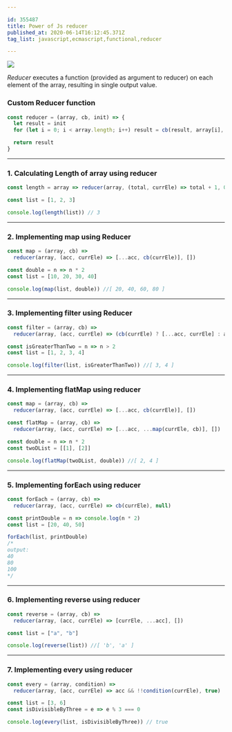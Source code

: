 ```yaml
---

id: 355487
title: Power of Js reducer
published_at: 2020-06-14T16:12:45.371Z
tag_list: javascript,ecmascript,functional,reducer

---
```


  <img src='https://res.cloudinary.com/practicaldev/image/fetch/s--Vb6sb1sP--/c_imagga_scale,f_auto,fl_progressive,h_420,q_auto,w_1000/https://dev-to-uploads.s3.amazonaws.com/i/6vgew46nr1szm8zfrshz.jpg' />

_Reducer_ executes a function (provided as argument to reducer) on each element of the array, resulting in single output value.

### Custom Reducer function

```javascript
const reducer = (array, cb, init) => {
  let result = init
  for (let i = 0; i < array.length; i++) result = cb(result, array[i], i, array)

  return result
}
```

---

### 1. Calculating Length of array using reducer

```javascript
const length = array => reducer(array, (total, currEle) => total + 1, 0)

const list = [1, 2, 3]

console.log(length(list)) // 3
```

---

### 2. Implementing map using Reducer

```javascript
const map = (array, cb) =>
  reducer(array, (acc, currEle) => [...acc, cb(currEle)], [])

const double = n => n * 2
const list = [10, 20, 30, 40]

console.log(map(list, double)) //[ 20, 40, 60, 80 ]
```

---

### 3. Implementing filter using Reducer

```javascript
const filter = (array, cb) =>
  reducer(array, (acc, currEle) => (cb(currEle) ? [...acc, currEle] : acc), [])

const isGreaterThanTwo = n => n > 2
const list = [1, 2, 3, 4]

console.log(filter(list, isGreaterThanTwo)) //[ 3, 4 ]
```

---

### 4. Implementing flatMap using reducer

```javascript
const map = (array, cb) =>
  reducer(array, (acc, currEle) => [...acc, cb(currEle)], [])

const flatMap = (array, cb) =>
  reducer(array, (acc, currEle) => [...acc, ...map(currEle, cb)], [])

const double = n => n * 2
const twoDList = [[1], [2]]

console.log(flatMap(twoDList, double)) //[ 2, 4 ]
```

---

### 5. Implementing forEach using reducer

```javascript
const forEach = (array, cb) =>
  reducer(array, (acc, currEle) => cb(currEle), null)

const printDouble = n => console.log(n * 2)
const list = [20, 40, 50]

forEach(list, printDouble)
/* 
output:
40
80
100
*/
```

---

### 6. Implementing reverse using reducer

```javascript
const reverse = (array, cb) =>
  reducer(array, (acc, currEle) => [currEle, ...acc], [])

const list = ["a", "b"]

console.log(reverse(list)) //[ 'b', 'a' ]
```

---

### 7. Implementing every using reducer

```javascript
const every = (array, condition) =>
  reducer(array, (acc, currEle) => acc && !!condition(currEle), true)

const list = [3, 6]
const isDivisibleByThree = e => e % 3 === 0

console.log(every(list, isDivisibleByThree)) // true
```
